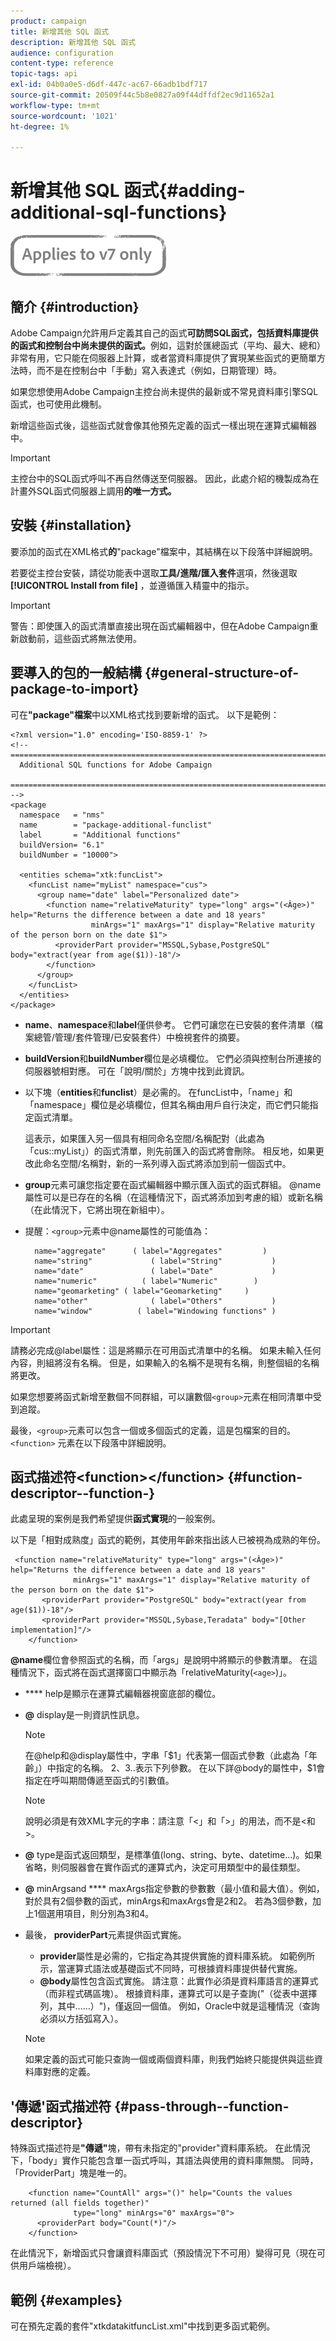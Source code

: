```yaml
---
product: campaign
title: 新增其他 SQL 函式
description: 新增其他 SQL 函式
audience: configuration
content-type: reference
topic-tags: api
exl-id: 04b0a0e5-d6df-447c-ac67-66adb1bdf717
source-git-commit: 20509f44c5b8e0827a09f44dffdf2ec9d11652a1
workflow-type: tm+mt
source-wordcount: '1021'
ht-degree: 1%

---
```


# 新增其他 SQL 函式{#adding-additional-sql-functions}

![](../../assets/v7-only.svg)

## 簡介 {#introduction}

Adobe Campaign允許用戶定義其自己的函式&#x200B;**可訪問SQL函式，包括資料庫提供的函式和控制台中尚未提供的函式。**&#x200B;例如，這對於匯總函式（平均、最大、總和）非常有用，它只能在伺服器上計算，或者當資料庫提供了實現某些函式的更簡單方法時，而不是在控制台中「手動」寫入表達式（例如，日期管理）時。

如果您想使用Adobe Campaign主控台尚未提供的最新或不常見資料庫引擎SQL函式，也可使用此機制。

新增這些函式後，這些函式就會像其他預先定義的函式一樣出現在運算式編輯器中。

>[!IMPORTANT]
>
>主控台中的SQL函式呼叫不再自然傳送至伺服器。 因此，此處介紹的機製成為在計畫外SQL函式伺服器上調用&#x200B;**的唯一方式。**

## 安裝 {#installation}

要添加的函式在XML格式&#x200B;**的**&quot;package&quot;檔案中，其結構在以下段落中詳細說明。

若要從主控台安裝，請從功能表中選取&#x200B;**工具/進階/匯入套件**&#x200B;選項，然後選取&#x200B;**[!UICONTROL Install from file]** ，並遵循匯入精靈中的指示。

>[!IMPORTANT]
>
>警告：即使匯入的函式清單直接出現在函式編輯器中，但在Adobe Campaign重新啟動前，這些函式將無法使用。

## 要導入的包的一般結構 {#general-structure-of-package-to-import}

可在&#x200B;**&quot;package&quot;檔案**&#x200B;中以XML格式找到要新增的函式。 以下是範例：

```
<?xml version="1.0" encoding='ISO-8859-1' ?>
<!-- ===========================================================================
  Additional SQL functions for Adobe Campaign
  ========================================================================== -->
<package
  namespace   = "nms"
  name        = "package-additional-funclist"
  label       = "Additional functions"
  buildVersion= "6.1"
  buildNumber = "10000">

  <entities schema="xtk:funcList">
    <funcList name="myList" namespace="cus">
      <group name="date" label="Personalized date">
        <function name="relativeMaturity" type="long" args="(<Âge>)" help="Returns the difference between a date and 18 years"
                  minArgs="1" maxArgs="1" display="Relative maturity of the person born on the date $1">
          <providerPart provider="MSSQL,Sybase,PostgreSQL" body="extract(year from age($1))-18"/>
        </function>
      </group>
    </funcList>
  </entities>
</package>
```

* **name**、**namespace**&#x200B;和&#x200B;**label**&#x200B;僅供參考。 它們可讓您在已安裝的套件清單（檔案總管/管理/套件管理/已安裝套件）中檢視套件的摘要。
* **buildVersion**&#x200B;和&#x200B;**buildNumber**&#x200B;欄位是必填欄位。 它們必須與控制台所連接的伺服器號相對應。 可在「說明/關於」方塊中找到此資訊。
* 以下塊（**entities**&#x200B;和&#x200B;**funclist**）是必需的。 在funcList中，「name」和「namespace」欄位是必填欄位，但其名稱由用戶自行決定，而它們只能指定函式清單。

   這表示，如果匯入另一個具有相同命名空間/名稱配對（此處為「cus::myList」）的函式清單，則先前匯入的函式將會刪除。 相反地，如果更改此命名空間/名稱對，新的一系列導入函式將添加到前一個函式中。

* **group**&#x200B;元素可讓您指定要在函式編輯器中顯示匯入函式的函式群組。 @name屬性可以是已存在的名稱（在這種情況下，函式將添加到考慮的組）或新名稱（在此情況下，它將出現在新組中）。
* 提醒：`<group>`元素中@name屬性的可能值為：

   ```
     name="aggregate"      ( label="Aggregates"         )
     name="string"             ( label="String"           )
     name="date"               ( label="Date"             )
     name="numeric"          ( label="Numeric"        )
     name="geomarketing" ( label="Geomarketing"     )
     name="other"              ( label="Others"           )
     name="window"          ( label="Windowing functions" )
   ```

>[!IMPORTANT]
>
>請務必完成@label屬性：這是將顯示在可用函式清單中的名稱。 如果未輸入任何內容，則組將沒有名稱。 但是，如果輸入的名稱不是現有名稱，則整個組的名稱將更改。

如果您想要將函式新增至數個不同群組，可以讓數個`<group>`元素在相同清單中受到追蹤。

最後，`<group>`元素可以包含一個或多個函式的定義，這是包檔案的目的。 `<function>`   元素在以下段落中詳細說明。

## 函式描述符&lt;function>&lt;/function> {#function-descriptor--function-}

此處呈現的案例是我們希望提供&#x200B;**函式實現**&#x200B;的一般案例。

以下是「相對成熟度」函式的範例，其使用年齡來指出該人已被視為成熟的年份。

```
 <function name="relativeMaturity" type="long" args="(<Âge>)" help="Returns the difference between a date and 18 years"
              minArgs="1" maxArgs="1" display="Relative maturity of the person born on the date $1">
       <providerPart provider="PostgreSQL" body="extract(year from age($1))-18"/>
       <providerPart provider="MSSQL,Sybase,Teradata" body="[Other implementation]"/>
    </function>
```

**@name**&#x200B;欄位會參照函式的名稱，而「args」是說明中將顯示的參數清單。 在這種情況下，函式將在函式選擇窗口中顯示為「relativeMaturity(`<age>`)」。

* **** help是顯示在運算式編輯器視窗底部的欄位。
* **@** display是一則資訊性訊息。

   >[!NOTE]
   >
   >在@help和@display屬性中，字串「$1」代表第一個函式參數（此處為「年齡」）中指定的名稱。 $2、$3..表示下列參數。 在以下詳@body的屬性中，$1會指定在呼叫期間傳遞至函式的引數值。

   >[!NOTE]
   >
   >說明必須是有效XML字元的字串：請注意「&lt;」和「>」的用法，而不是&lt;和>。

* **@** type是函式返回類型，是標準值(long、string、byte、datetime...)。如果省略，則伺服器會在實作函式的運算式內，決定可用類型中的最佳類型。
* **@** minArgsand  **** maxArgs指定參數的參數數（最小值和最大值）。例如，對於具有2個參數的函式，minArgs和maxArgs會是2和2。 若為3個參數，加上1個選用項目，則分別為3和4。
* 最後， **providerPart**&#x200B;元素提供函式實施。

   * **provider**&#x200B;屬性是必需的，它指定為其提供實施的資料庫系統。 如範例所示，當運算式語法或基礎函式不同時，可根據資料庫提供替代實施。
   * **@body**&#x200B;屬性包含函式實施。 請注意：此實作必須是資料庫語言的運算式（而非程式碼區塊）。 根據資料庫，運算式可以是子查詢(&quot;（從表中選擇列，其中……）&quot;)，僅返回一個值。 例如，Oracle中就是這種情況（查詢必須以方括弧寫入）。

   >[!NOTE]
   >
   >如果定義的函式可能只查詢一個或兩個資料庫，則我們始終只能提供與這些資料庫對應的定義。

## &#39;傳遞&#39;函式描述符 {#pass-through--function-descriptor}

特殊函式描述符是&#x200B;**&quot;傳遞&quot;**&#x200B;塊，帶有未指定的&quot;provider&quot;資料庫系統。 在此情況下，「body」實作只能包含單一函式呼叫，其語法與使用的資料庫無關。 同時，「ProviderPart」塊是唯一的。

```
    <function name="CountAll" args="()" help="Counts the values returned (all fields together)"
              type="long" minArgs="0" maxArgs="0">
      <providerPart body="Count(*)"/>
    </function>
```

在此情況下，新增函式只會讓資料庫函式（預設情況下不可用）變得可見（現在可供用戶端檢視）。

## 範例 {#examples}

可在預先定義的套件&quot;xtkdatakitfuncList.xml&quot;中找到更多函式範例。
